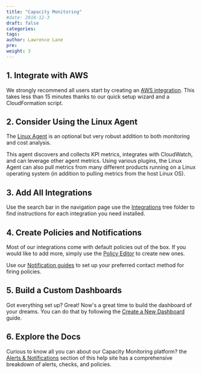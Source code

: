 ```yaml
---
title: "Capacity Monitoring"
#date: 2018-12-3
draft: false
categories:
tags:
author: Lawrence Lane
pre:
weight: 3
---
```


## 1. Integrate with AWS
We strongly recommend all users start by creating an [AWS integration][1]. This takes less than 15 minutes thanks to our quick setup wizard and a CloudFormation script.

## 2. Consider Using the Linux Agent

The [Linux Agent][2] is an optional but very robust addition to both monitoring and cost analysis.

This agent discovers and collects KPI metrics, integrates with CloudWatch, and can leverage other agent metrics. Using various plugins, the Linux Agent can also pull metrics from many different products running on a Linux operating system (in addition to pulling metrics from the host Linux OS).

## 3. Add All Integrations
Use the search bar in the navigation page use the [Integrations][3] tree folder to find instructions for each integration you need installed.

## 4. Create Policies and Notifications
Most of our integrations come with default policies out of the box. If you would like to add more, simply use the [Policy Editor][4] to create new ones.

Use our [Notification guides][5] to set up your preferred contact method for firing policies.

## 5. Build a Custom Dashboards
Got everything set up? Great! Now's a great time to build the dashboard of your dreams. You can do that by following the [Create a New Dashboard][7] guide.

## 6. Explore the Docs

Curious to know all you can about our Capacity Monitoring platform? the [Alerts & Notifications][6] section of this help site has a comprehensive breakdown of alerts, checks, and policies.

[1]: /integrations/aws-integration/aws-cloudformation-installation/
[2]: /integrations/agents/linux-agent/linux-standard-install/
[3]: /integrations/
[4]: /capacity-monitoring/policies/create-edit-policies/
[5]: /capacity-monitoring/notifications/
[6]: /capacity-monitoring/
[7]: /dashboards/create-new-dashboard/
